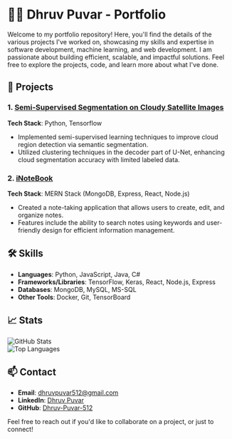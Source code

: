 # 🧑‍💻 Dhruv Puvar - Portfolio

Welcome to my portfolio repository! Here, you'll find the details of the various projects I've worked on, showcasing my skills and expertise in software development, machine learning, and web development. I am passionate about building efficient, scalable, and impactful solutions. Feel free to explore the projects, code, and learn more about what I've done.

## 🌟 Projects

### 1. [Semi-Supervised Segmentation on Cloudy Satellite Images](https://github.com/Dhruv-Puvar-512/Semi-Supervised-Semantic-Segmenation-on-Cloudy-Satelitte-Images)

**Tech Stack**: Python, Tensorflow

- Implemented semi-supervised learning techniques to improve cloud region detection via semantic segmentation.
- Utilized clustering techniques in the decoder part of U-Net, enhancing cloud segmentation accuracy with limited labeled data.

### 2. [iNoteBook](https://github.com/Dhruv-Puvar-512/iNotebook)

**Tech Stack**: MERN Stack (MongoDB, Express, React, Node.js)

- Created a note-taking application that allows users to create, edit, and organize notes.
- Features include the ability to search notes using keywords and user-friendly design for efficient information management.

<!-- ### 3. [Kidney Cancer Classification](https://github.com/Dhruv-Puvar-512/kidneyCancer)
**Tech Stack**: Python, Keras
- Built a convolutional neural network (CNN) model to classify kidney cancer from medical images like CT scans and MRI scans.
- Achieved high accuracy in detecting and classifying kidney cancer tumors. -->

## 🛠️ Skills

- **Languages**: Python, JavaScript, Java, C#
- **Frameworks/Libraries**: TensorFlow, Keras, React, Node.js, Express
- **Databases**: MongoDB, MySQL, MS-SQL
- **Other Tools**: Docker, Git, TensorBoard

## 📈 Stats

![GitHub Stats](https://github-readme-stats.vercel.app/api?username=Dhruv-Puvar-512&show_icons=true&theme=radical)  
![Top Languages](https://github-readme-stats.vercel.app/api/top-langs/?username=Dhruv-Puvar-512&layout=compact&langs_count=8&hide=php&theme=radical&include_repo=Semi-Supervised-Semantic-Segmenation-on-Cloudy-Satelitte-Images,iNotebook,newsify)

## 📫 Contact

- **Email**: dhruvpuvar512@gmail.com
- **LinkedIn**: [Dhruv Puvar](linkedin.com/in/dhruv-puvar-5286951ba/)
- **GitHub**: [Dhruv-Puvar-512](https://github.com/Dhruv-Puvar-512)

Feel free to reach out if you'd like to collaborate on a project, or just to connect!
